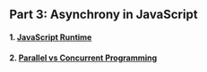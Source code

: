 ## Part 3: Asynchrony in JavaScript

#### 1. [JavaScript Runtime](JSRuntime.md)

#### 2. [Parallel vs Concurrent Programming](ParallelvsConcurrent.md)
